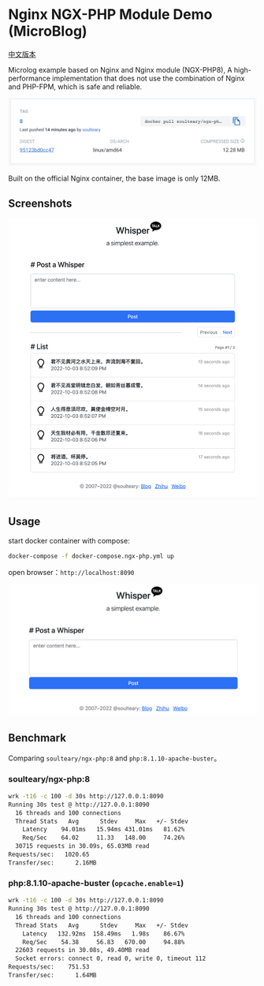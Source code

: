 # Nginx NGX-PHP Module Demo (MicroBlog)

[中文版本](./README.md)

Microlog example based on Nginx and Nginx module (NGX-PHP8), A high-performance implementation that does not use the combination of Nginx and PHP-FPM, which is safe and reliable.

![](./screenshots/docker.png)

Built on the official Nginx container, the base image is only 12MB.

## Screenshots

![](./screenshots/list.png)

## Usage

start docker container with compose:

```bash
docker-compose -f docker-compose.ngx-php.yml up
```

open browser：`http://localhost:8090`

![](./screenshots/post.png)

## Benchmark

Comparing `soulteary/ngx-php:8` and `php:8.1.10-apache-buster`。

### soulteary/ngx-php:8

```bash
wrk -t16 -c 100 -d 30s http://127.0.0.1:8090     
Running 30s test @ http://127.0.0.1:8090
  16 threads and 100 connections
  Thread Stats   Avg      Stdev     Max   +/- Stdev
    Latency    94.01ms   15.94ms 431.01ms   81.62%
    Req/Sec    64.02     11.33   148.00     74.26%
  30715 requests in 30.09s, 65.03MB read
Requests/sec:   1020.65
Transfer/sec:      2.16MB
```

### php:8.1.10-apache-buster (`opcache.enable=1`)

```bash
wrk -t16 -c 100 -d 30s http://127.0.0.1:8090     
Running 30s test @ http://127.0.0.1:8090
  16 threads and 100 connections
  Thread Stats   Avg      Stdev     Max   +/- Stdev
    Latency   132.92ms  158.49ms   1.98s    86.67%
    Req/Sec    54.38     56.83   670.00     94.88%
  22603 requests in 30.08s, 49.40MB read
  Socket errors: connect 0, read 0, write 0, timeout 112
Requests/sec:    751.53
Transfer/sec:      1.64MB
```
